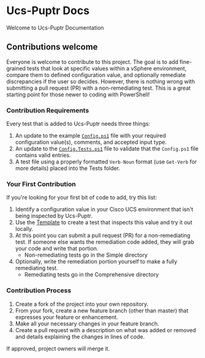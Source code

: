 # Ucs-Puptr Docs

Welcome to Ucs-Puptr Documentation

## Contributions welcome

Everyone is welcome to contribute to this project. The goal is to add fine-grained tests that look at specific values within a vSphere environment, compare them to defined configuration value, and optionally remediate discrepancies if the user so decides. However, there is nothing wrong with submitting a pull request (PR) with a non-remediating test. This is a great starting point for those newer to coding with PowerShell!

### Contribution Requirements

Every test that is added to Ucs-Puptr needs three things:

1. An update to the example [`Config.ps1`](https://github.com/FooBartn/Ucs-Puptr/blob/master/Configs/Config.ps1) file with your required configuration value(s), comments, and accepted input type.
2. An update to the [`Config.Tests.ps1`](https://github.com/FooBartn/Ucs-Puptr/blob/master/Configs/Config.Tests.ps1) file to validate that the `Config.ps1` file contains valid entries.
3. A test file using a properly formatted `Verb-Noun` format (use `Get-Verb` for more details) placed into the Tests folder.

### Your First Contribution

If you're looking for your first bit of code to add, try this list:

1. Identify a configuration value in your Cisco UCS environment that isn't being inspected by Ucs-Puptr.
2. Use the [Template](https://github.com/FooBartn/Ucs-Puptr/blob/master/Templates/Test-Template.ps1) to create a test that inspects this value and try it out locally.
3. At this point you can submit a pull request (PR) for a non-remediating test. If someone else wants the remediation code added, they will grab your code and write that portion.
    * Non-remediating tests go in the Simple directory
4. Optionally, write the remediation portion yourself to make a fully remediating test.
    * Remediating tests go in the Comprehensive directory

### Contribution Process

1. Create a fork of the project into your own repository.
2. From your fork, create a new feature branch (other than master) that expresses your feature or enhancement.
3. Make all your necessary changes in your feature branch.
4. Create a pull request with a description on what was added or removed and details explaining the changes in lines of code.

If approved, project owners will merge it.